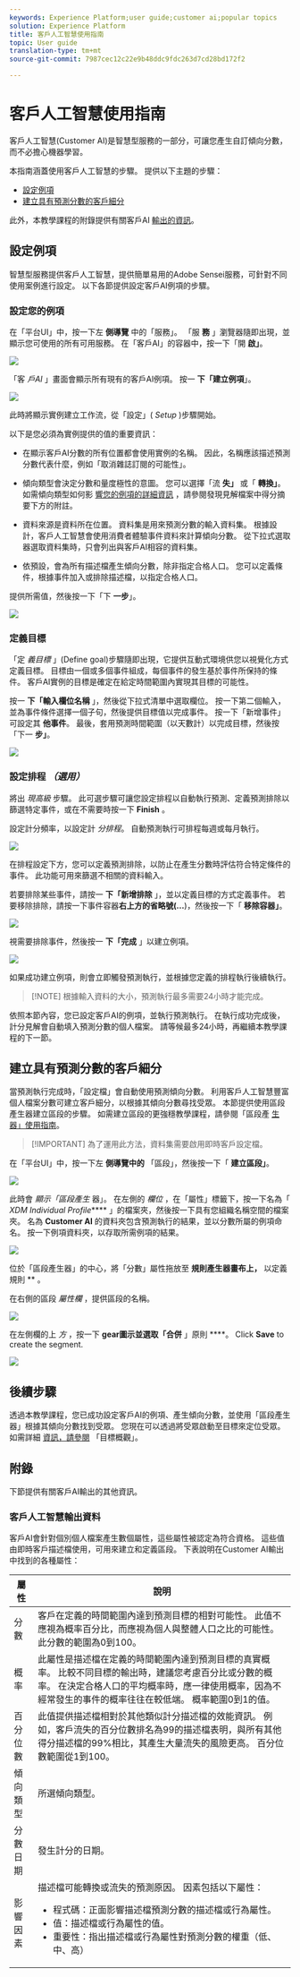 ```yaml
---
keywords: Experience Platform;user guide;customer ai;popular topics
solution: Experience Platform
title: 客戶人工智慧使用指南
topic: User guide
translation-type: tm+mt
source-git-commit: 7987cec12c22e9b48ddc9fdc263d7cd28bd172f2

---
```



# 客戶人工智慧使用指南

客戶人工智慧(Customer AI)是智慧型服務的一部分，可讓您產生自訂傾向分數，而不必擔心機器學習。

本指南涵蓋使用客戶人工智慧的步驟。 提供以下主題的步驟：

* [設定例項](#configure-an-instance)
* [建立具有預測分數的客戶細分](#create-customer-segments-with-predicted-scores)

此外，本教學課程的附錄提供有關客戶AI [輸出的資訊](#customer-ai-output-data)。

## 設定例項

智慧型服務提供客戶人工智慧，提供簡單易用的Adobe Sensei服務，可針對不同使用案例進行設定。 以下各節提供設定客戶AI例項的步驟。

### 設定您的例項

在「平台UI」中，按一下左 **側導覽** 中的「服務」。 「服 **務** 」瀏覽器隨即出現，並顯示您可使用的所有可用服務。 在「客戶AI」的容器中，按一下「開 **啟」**。

![](./images/user-guide/navigate-to-service.png)

「客 *戶AI* 」畫面會顯示所有現有的客戶AI例項。 按一 **下「建立例項**」。

![](./images/user-guide/dashboard.png)

此時將顯示實例建立工作流，從「設定」( *Setup* )步驟開始。

以下是您必須為實例提供的值的重要資訊：

* 在顯示客戶AI分數的所有位置都會使用實例的名稱。 因此，名稱應該描述預測分數代表什麼，例如「取消雜誌訂閱的可能性」。

* 傾向類型會決定分數和量度極性的意圖。 您可以選擇「流 **失」** 或「 **轉換」**。 如需傾向類型如何影 [響您的例項的詳細資訊](./discover-insights.md#scoring-summary) ，請參閱發現見解檔案中得分摘要下方的附註。

* 資料來源是資料所在位置。 資料集是用來預測分數的輸入資料集。 根據設計，客戶人工智慧會使用消費者體驗事件資料來計算傾向分數。 從下拉式選取器選取資料集時，只會列出與客戶AI相容的資料集。

* 依預設，會為所有描述檔產生傾向分數，除非指定合格人口。 您可以定義條件，根據事件加入或排除描述檔，以指定合格人口。

提供所需值，然後按一下「下 **一步**」。

![](./images/user-guide/setup.png)

### 定義目標

「定 *義目標* 」(Define goal)步驟隨即出現，它提供互動式環境供您以視覺化方式定義目標。 目標由一個或多個事件組成，每個事件的發生基於事件所保持的條件。 客戶AI實例的目標是確定在給定時間範圍內實現其目標的可能性。

按一 **下「輸入欄位名稱** 」，然後從下拉式清單中選取欄位。 按一下第二個輸入，並為事件條件選擇一個子句，然後提供目標值以完成事件。 按一下「新增事件」可設定其 **他事件**。 最後，套用預測時間範圍（以天數計）以完成目標，然後按「下一 **步」**。

![](./images/user-guide/goal.png)

### 設定排程 *（選用）*

將出 *現高級* 步驟。 此可選步驟可讓您設定排程以自動執行預測、定義預測排除以篩選特定事件，或在不需要時按一下 **Finish** 。

設定計分頻率，以設定計 *分排程*。 自動預測執行可排程每週或每月執行。

![](./images/user-guide/schedule.png)

在排程設定下方，您可以定義預測排除，以防止在產生分數時評估符合特定條件的事件。 此功能可用來篩選不相關的資料輸入。

若要排除某些事件，請按一 **下「新增排除** 」，並以定義目標的方式定義事件。 若要移除排除，請按一下事件容器&#x200B;**右上方的省略號(...**)，然後按一下「 **移除容器」**。

![](./images/user-guide/exclusion.png)

視需要排除事件，然後按一 **下「完成** 」以建立例項。

![](./images/user-guide/advanced.png)

如果成功建立例項，則會立即觸發預測執行，並根據您定義的排程執行後續執行。

>[!NOTE] 根據輸入資料的大小，預測執行最多需要24小時才能完成。

依照本節內容，您已設定客戶AI的例項，並執行預測執行。 在執行成功完成後，計分見解會自動填入預測分數的個人檔案。 請等候最多24小時，再繼續本教學課程的下一節。

## 建立具有預測分數的客戶細分

當預測執行完成時，「設定檔」會自動使用預測傾向分數。 利用客戶人工智慧豐富個人檔案分數可建立客戶細分，以根據其傾向分數尋找受眾。 本節提供使用區段產生器建立區段的步驟。 如需建立區段的更強穩教學課程，請參閱「區段產 [生器」使用指南](../../segmentation/tutorials/create-a-segment.md)。

>[!IMPORTANT] 為了運用此方法，資料集需要啟用即時客戶設定檔。

在「平台UI」中，按一下左 **側導覽中的** 「區段」，然後按一下「 **建立區段」**。

![](./images/user-guide/segments.png)

此時會 *顯示「區段產生* 器」。 在左側的 *欄位* ，在「屬性」標籤下，按一下名為「 *XDM Individual Profile***** 」的檔案夾，然後按一下具有您組織名稱空間的檔案夾。 名為 **Customer AI** 的資料夾包含預測執行的結果，並以分數所屬的例項命名。 按一下例項資料夾，以存取所需例項的結果。

![](./images/user-guide/results.png)

位於「區段產生器」的中心，將「分數」屬性拖放至 **規則產生器畫布上，** 以定義規則 ** 。

在右側的區段 *屬性欄* ，提供區段的名稱。

![](./images/user-guide/properties.png)

在左側欄的上 *方* ，按一下 **gear圖示並選取「合併** 」原則 ****。 Click **Save** to create the segment.

![](./images/user-guide/merge_policy.png)

## 後續步驟

透過本教學課程，您已成功設定客戶AI的例項、產生傾向分數，並使用「區段產生器」根據其傾向分數找到受眾。 您現在可以透過將受眾啟動至目標來定位受眾。 如需詳細 [資訊，請參閱](https://docs.adobe.com/content/help/en/experience-platform/rtcdp/destinations/destinations-overview.html) 「目標概觀」。

## 附錄

下節提供有關客戶AI輸出的其他資訊。

### 客戶人工智慧輸出資料

客戶AI會針對個別個人檔案產生數個屬性，這些屬性被認定為符合資格。 這些值由即時客戶描述檔使用，可用來建立和定義區段。 下表說明在Customer AI輸出中找到的各種屬性：

| 屬性 | 說明 |
| ----- | ----------- |
| 分數 | 客戶在定義的時間範圍內達到預測目標的相對可能性。 此值不應視為概率百分比，而應視為個人與整體人口之比的可能性。 此分數的範圍為0到100。 |
| 概率 | 此屬性是描述檔在定義的時間範圍內達到預測目標的真實概率。 比較不同目標的輸出時，建議您考慮百分比或分數的概率。 在決定合格人口的平均概率時，應一律使用概率，因為不經常發生的事件的概率往往在較低端。 概率範圍0到1的值。 |
| 百分位數 | 此值提供描述檔相對於其他類似計分描述檔的效能資訊。 例如，客戶流失的百分位數排名為99的描述檔表明，與所有其他得分描述檔的99%相比，其產生大量流失的風險更高。 百分位數範圍從1到100。 |
| 傾向類型 | 所選傾向類型。 |
| 分數日期 | 發生計分的日期。 |
| 影響因素 | 描述檔可能轉換或流失的預測原因。 因素包括以下屬性：<ul><li>程式碼：正面影響描述檔預測分數的描述檔或行為屬性。 </li><li>值：描述檔或行為屬性的值。</li><li>重要性：指出描述檔或行為屬性對預測分數的權重（低、中、高）</li></ul> |